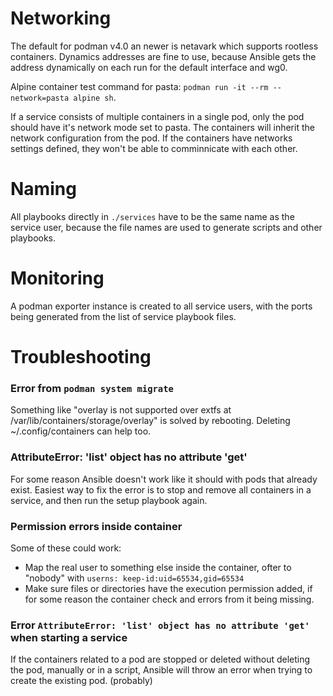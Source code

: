 # Networking

The default for podman v4.0 an newer is netavark which supports rootless containers. Dynamics addresses are fine to use, because Ansible gets the address dynamically on each run for the default interface and wg0.

Alpine container test command for pasta: `podman run -it --rm --network=pasta alpine sh`.

If a service consists of multiple containers in a single pod, only the pod should have it's network mode set to pasta. The containers will inherit the network configuration from the pod. If the containers have networks settings defined, they won't be able to comminnicate with each other.

# Naming

All playbooks directly in `./services` have to be the same name as the service user, because the file names are used to generate scripts and other playbooks.

# Monitoring

A podman exporter instance is created to all service users, with the ports being generated from the list of service playbook files.

# Troubleshooting

### Error from `podman system migrate`

Something like "overlay is not supported over extfs at /var/lib/containers/storage/overlay" is solved by rebooting. Deleting ~/.config/containers can help too.

### AttributeError: 'list' object has no attribute 'get'

For some reason Ansible doesn't work like it should with pods that already exist. Easiest way to fix the error is to stop and remove all containers in a service, and then run the setup playbook again.

### Permission errors inside container

Some of these could work:

-   Map the real user to something else inside the container, ofter to "nobody" with `userns: keep-id:uid=65534,gid=65534`
-   Make sure files or directories have the execution permission added, if for some reason the container check and errors from it being missing.

### Error `AttributeError: 'list' object has no attribute 'get'` when starting a service

If the containers related to a pod are stopped or deleted without deleting the pod, manually or in a script, Ansible will throw an error when trying to create the existing pod. (probably)
